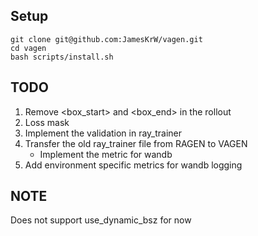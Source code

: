 ## Setup

```
git clone git@github.com:JamesKrW/vagen.git
cd vagen
bash scripts/install.sh
```


## TODO
1. Remove <box_start> and <box_end> in the rollout
2. Loss mask
3. Implement the validation in ray_trainer
4. Transfer the old ray_trainer file from RAGEN to VAGEN
    - Implement the metric for wandb
5. Add environment specific metrics for wandb logging

## NOTE
Does not support use_dynamic_bsz for now